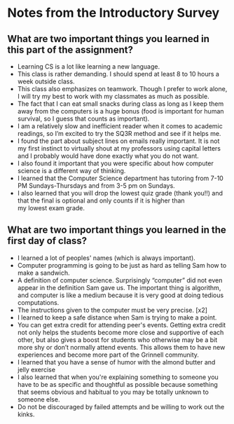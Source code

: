Notes from the Introductory Survey
==================================

What are two important things you learned in this part of the assignment?
-------------------------------------------------------------------------

* Learning CS is a lot like learning a new language.
* This class is rather demanding. I should spend at least 8 to 10 hours 
  a week outside class. 
* This class also emphasizes on teamwork. Though I prefer to work alone, 
  I will try my best to work with my classmates as much as possible.
* The fact that I can eat small snacks during class as long as I keep 
  them away from the computers is a huge bonus (food is important for 
  human survival, so I guess that counts as important).
* I am a relatively slow and inefficient reader when it comes to 
  academic readings, so I’m excited to try the SQ3R method and see 
  if it helps me.
* I found the part about subject lines on emails really important. It is not 
  my first instinct to virtually shout at my professors using capital letters 
  and I probably would have done exactly what you do not want. 
* I also found it important that you were specific about how computer science 
  is a different way of thinking. 
* I learned that the Computer Science department has tutoring from 7-10 PM 
  Sundays-Thursdays and from 3-5 pm on Sundays.
* I also learned that you will drop the lowest quiz grade (thank you!!) 
  and that the final is optional and only counts if it is higher than  
  my lowest exam grade. 

What are two important things you learned in the first day of class?
--------------------------------------------------------------------

* I learned a lot of peoples' names (which is always important).
* Computer programming is going to be just as hard as telling Sam how 
  to make a sandwich.
* A definition of computer science. Surprisingly “computer” did not even 
  appear in the definition Sam gave us. The important thing is algorithm, 
  and computer is like a medium because it is very good at doing tedious 
  computations. 
* The instructions given to the computer must be very precise. [x2]
* I learned to keep a safe distance when Sam is trying to make a point.
* You can get extra credit for attending peer's events.  Getting extra credit 
  not only helps the students become more close and supportive of each
  other, but also gives a boost for students who otherwise may be a bit
  more shy or don’t normally attend events. This allows them to have
  new experiences and become more part of the Grinnell community.
* I learned that you have a sense of humor with the almond butter and 
  jelly exercise
* I also learned that when you're explaining something to someone you 
  have to be as specific and thoughtful as possible because something
  that seems obvious and habitual to you may be totally unknown to
  someone else.
* Do not be discouraged by failed attempts and be willing to work out 
  the kinks. 
